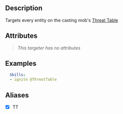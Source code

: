 ## Description
Targets every entity on the casting mob's [Threat Table](/Mobs/ThreatTables)


## Attributes
>*This targeter has no attributes*


## Examples
```yaml
  Skills:
  - ignite @ThreatTable
```


## Aliases
- [x] TT